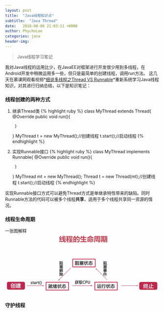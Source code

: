 ```yaml
---
layout: post
title:  "Java线程知识点"
subtitle:  "Java Thread"
date:   2016-08-06 21:03:11 +0800
author: PhychoLee
categories: java
header-img: 
---
```


> Java线程学习笔记


我对Java线程的运用比少，在JavaEE对框架进行开发很少用到多线程，在Android开发中稍微运用多一些，但只是最简单的创建线程，调用run方法。
这几天在慕课网观看视频*[细说多线程之Thread VS Runnable](http://www.imooc.com/view/312)*重新系统学习Java线程知识，对其进行归纳总结，以下是知识笔记：

### 线程创建的两种方式 ###


1. 继承Thread类
{% highlight ruby %}
	class MyThread extends Thread{
		@Override
		public void run(){

		}
	}
	MyThread t = new MyThread();//创建线程
	t.start();//启动线程
{% endhighlight %}

2. 实现Runnable接口
{% highlight ruby %}
	class MyThread implements Runnable{
		@Override
		public void run(){
	
		}
	}
	MyThread mt = new MyThread();
	Thread t = new Thread(mt);//创建线程
	t.start();//启动线程
{% endhighlight %}

实现Runnable接口方式可以避免Thread方式是单继承特性带来的缺陷。同时Runnable方法的代码可以被多个线程**共享**，适用于多个线程共享同一资源的情况。

### 线程生命周期 ###

一张图解释
![img](/assets/posts_img/20160806/thread_lifecircle.png)

### 守护线程 ###

